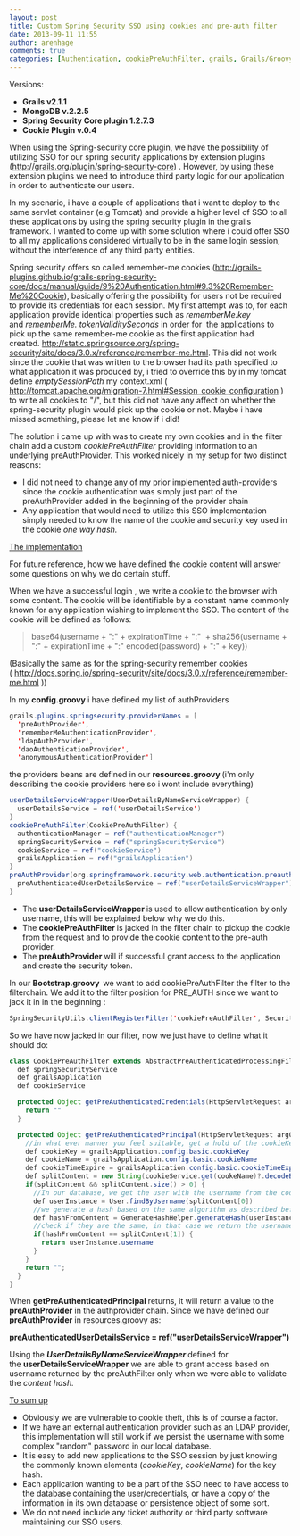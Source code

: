 ```yaml
---
layout: post
title: Custom Spring Security SSO using cookies and pre-auth filter
date: 2013-09-11 11:55
author: arenhage
comments: true
categories: [Authentication, cookiePreAuthFilter, grails, Grails/Groovy, Home, Single sign-on, Spring Security]
---
```


Versions:
<ul>
	<li><strong>Grails v2.1.1</strong></li>
	<li><strong>MongoDB v.2.2.5</strong></li>
	<li><strong>Spring Security Core plugin 1.2.7.3</strong></li>
	<li><strong>Cookie Plugin v.0.4</strong></li>
</ul>

When using the Spring-security core plugin, we have the possibility of utilizing SSO for our spring security applications by extension plugins (<a href="http://grails.org/plugin/spring-security-core">http://grails.org/plugin/spring-security-core</a>) . However, by using these extension plugins we need to introduce third party logic for our application in order to authenticate our users.

<!--more-->

In my scenario, i have a couple of applications that i want to deploy to the same servlet container (e.g Tomcat) and provide a higher level of SSO to all these applications by using the spring security plugin in the grails framework. I wanted to come up with some solution where i could offer SSO to all my applications considered virtually to be in the same login session, without the interference of any third party entities.

Spring security offers so called remember-me cookies (<a href="http://grails-plugins.github.io/grails-spring-security-core/docs/manual/guide/9%20Authentication.html#9.3%20Remember-Me%20Cookie">http://grails-plugins.github.io/grails-spring-security-core/docs/manual/guide/9%20Authentication.html#9.3%20Remember-Me%20Cookie</a>), basically offering the possibility for users not be required to provide its credentials for each session. My first attempt was to, for each application provide identical properties such as <em>rememberMe.key</em> and <em>rememberMe. tokenValiditySeconds </em>in order for  the applications to pick up the same remember-me cookie as the first application had created. <a href="http://static.springsource.org/spring-security/site/docs/3.0.x/reference/remember-me.html">http://static.springsource.org/spring-security/site/docs/3.0.x/reference/remember-me.html</a>. This did not work since the cookie that was written to the browser had its path specified to what application it was produced by, i tried to override this by in my tomcat define <em>emptySessionPath</em> my context.xml ( <a href="http://tomcat.apache.org/migration-7.html#Session_cookie_configuration">http://tomcat.apache.org/migration-7.html#Session_cookie_configuration</a> ) to write all cookies to "/", but this did not have any affect on whether the spring-security plugin would pick up the cookie or not. Maybe i have missed something, please let me know if i did!

The solution i came up with was to create my own cookies and in the filter chain add a custom <em>cookiePreAuthFilter</em> providing information to an underlying preAuthProvider. This worked nicely in my setup for two distinct reasons:
<ul>
	<li>I did not need to change any of my prior implemented auth-providers since the cookie authentication was simply just part of the preAuthProvider added in the beginning of the provider chain</li>
	<li>Any application that would need to utilize this SSO implementation simply needed to know the name of the cookie and security key used in the cookie <em>one way hash.</em></li>
</ul>
<span style="text-decoration:underline;">The implementation</span>

For future reference, how we have defined the cookie content will answer some questions on why we do certain stuff.

When we have a successful login , we write a cookie to the browser with some content. The cookie will be identifiable by a constant name commonly known for any application wishing to implement the SSO. The content of the cookie will be defined as follows:

<blockquote>base64(username + ":" + expirationTime + ":"  + sha256(username + ":" + expirationTime + ":" encoded(password) + ":" + key))</blockquote>

(Basically the same as for the spring-security remember cookies ( <a href="http://docs.spring.io/spring-security/site/docs/3.0.x/reference/remember-me.html">http://docs.spring.io/spring-security/site/docs/3.0.x/reference/remember-me.html</a> ))

In my <strong>config.groovy</strong> i have defined my list of authProviders

```java
grails.plugins.springsecurity.providerNames = [
  'preAuthProvider',
  'rememberMeAuthenticationProvider',
  'ldapAuthProvider',
  'daoAuthenticationProvider',
  'anonymousAuthenticationProvider']
```

the providers beans are defined in our <strong>resources.groovy </strong>(i'm only describing the cookie providers here so i wont include everything)

```java
userDetailsServiceWrapper(UserDetailsByNameServiceWrapper) {
  userDetailsService = ref('userDetailsService')
}
cookiePreAuthFilter(CookiePreAuthFilter) {
  authenticationManager = ref("authenticationManager")
  springSecurityService = ref("springSecurityService")
  cookieService = ref("cookieService")
  grailsApplication = ref("grailsApplication")
}
preAuthProvider(org.springframework.security.web.authentication.preauth.PreAuthenticatedAuthenticationProvider) {
  preAuthenticatedUserDetailsService = ref("userDetailsServiceWrapper")
}
```
<ul>
	<li>The <strong>userDetailsServiceWrapper </strong>is used to allow authentication by only username, this will be explained below why we do this.</li>
	<li>The <strong>cookiePreAuthFilter </strong>is jacked in the filter chain to pickup the cookie from the request and to provide the cookie content to the pre-auth provider.</li>
	<li>The <strong>preAuthProvider </strong>will if successful grant access to the application and create the security token.</li>
</ul>
In our <strong>Bootstrap.groovy  </strong>we want to add cookiePreAuthFilter the filter to the filterchain. We add it to the filter position for PRE_AUTH since we want to jack it in in the beginning :

```java
SpringSecurityUtils.clientRegisterFilter('cookiePreAuthFilter', SecurityFilterPosition.PRE_AUTH_FILTER)
```

So we have now jacked in our filter, now we just have to define what it should do:

```java
class CookiePreAuthFilter extends AbstractPreAuthenticatedProcessingFilter {
  def springSecurityService
  def grailsApplication
  def cookieService

  protected Object getPreAuthenticatedCredentials(HttpServletRequest arg0) {
    return ""
  }

  protected Object getPreAuthenticatedPrincipal(HttpServletRequest arg0) {
    //in what ever manner you feel suitable, get a hold of the cookieKey, name and timeExpire
    def cookieKey = grailsApplication.config.basic.cookieKey
    def cookieName = grailsApplication.config.basic.cookieName
    def cookieTimeExpire = grailsApplication.config.basic.cookieTimeExpire
    def splitContent = new String(cookieService.get(cookeName)?.decodeBase64()).split(":")   //we get a hold of the username we are authenticating
    if(splitContent && splitContent.size() > 0) {
      //In our database, we get the user with the username from the cookie content.
      def userInstance = User.findByUsername(splitContent[0])
      //we generate a hash based on the same algorithm as described before with the user information from the user in the database
      def hashFromContent = GenerateHashHelper.generateHash(userInstance.username, userInstance.password, cookieTimeExpire, cookieKey)
      //check if they are the same, in that case we return the username..
      if(hashFromContent == splitContent[1]) {
        return userInstance.username
      }
    }
    return "";
  }
}
```

When <strong>getPreAuthenticatedPrincipal </strong>returns, it will return a value to the <strong>preAuthProvider</strong> in the authprovider chain. Since we have defined our <strong>preAuthProvider</strong> in resources.groovy as:

<strong>preAuthenticatedUserDetailsService = ref("userDetailsServiceWrapper")</strong>

Using the <em><strong>UserDetailsByNameServiceWrapper </strong></em>defined for the <strong>userDetailsServiceWrapper</strong><em> </em>we are able to grant access based on username returned by the preAuthFilter only when we were able to validate the <em>content hash.</em>

<span style="text-decoration:underline;">To sum up</span>
<ul>
	<li>Obviously we are vulnerable to cookie theft, this is of course a factor.</li>
	<li>If we have an external authentication provider such as an LDAP provider, this implementation will still work if we persist the username with some complex "random" password in our local database.</li>
	<li>It is easy to add new applications to the SSO session by just knowing the commonly known elements (<em>cookieKey</em>, <em>cookieName</em>) for the key hash.</li>
	<li>Each application wanting to be a part of the SSO need to have access to the database containing the user/credentials, or have a copy of the information in its own database or persistence object of some sort.</li>
	<li>We do not need include any ticket authority or third party software maintaining our SSO users.</li>
</ul>
